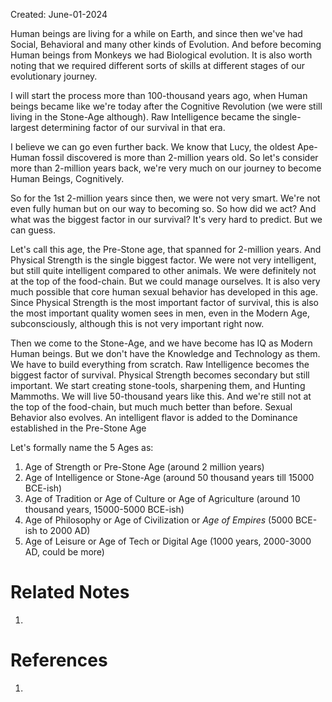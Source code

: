 Created: June-01-2024

Human beings are living for a while on Earth, and since then we've had Social, Behavioral and many other kinds of Evolution. And before becoming Human beings from Monkeys we had Biological evolution. It is also worth noting that we required different sorts of skills at different stages of our evolutionary journey.

I will start the process more than 100-thousand years ago, when Human beings became like we're today after the Cognitive Revolution (we were still living in the Stone-Age although). Raw Intelligence became the single-largest determining factor of our survival in that era.

I believe we can go even further back. We know that Lucy, the oldest Ape-Human fossil discovered is more than 2-million years old. So let's consider more than 2-million years back, we're very much on our journey to become Human Beings, Cognitively.

So for the 1st 2-million years since then, we were not very smart. We're not even fully human but on our way to becoming so. So how did we act? And what was the biggest factor in our survival? It's very hard to predict. But we can guess.

Let's call this age, the Pre-Stone age, that spanned for 2-million years. And Physical Strength is the single biggest factor. We were not very intelligent, but still quite intelligent compared to other animals. We were definitely not at the top of the food-chain. But we could manage ourselves. It is also very much possible that core human sexual behavior has developed in this age. Since Physical Strength is the most important factor of survival, this is also the most important quality women sees in men, even in the Modern Age, subconsciously, although this is not very important right now.

Then we come to the Stone-Age, and we have become has IQ as Modern Human beings. But we don't have the Knowledge and Technology as them. We have to build everything from scratch. Raw Intelligence becomes the biggest factor of survival. Physical Strength becomes secondary but still important. We start creating stone-tools, sharpening them, and Hunting Mammoths. We will live 50-thousand years like this. And we're still not at the top of the food-chain, but much much better than before. Sexual Behavior also evolves. An intelligent flavor is added to the Dominance established in the Pre-Stone Age

Let's formally name the 5 Ages as:

1. Age of Strength or Pre-Stone Age (around 2 million years)
2. Age of Intelligence or Stone-Age (around 50 thousand years till 15000 BCE-ish)
3. Age of Tradition or Age of Culture or Age of Agriculture (around 10 thousand years, 15000-5000 BCE-ish)
4. Age of Philosophy or Age of Civilization or *Age of Empires* (5000 BCE-ish to 2000 AD)
5. Age of Leisure or Age of Tech or Digital Age (1000 years, 2000-3000 AD, could be more)

# Related Notes

1. 
# References

1. 